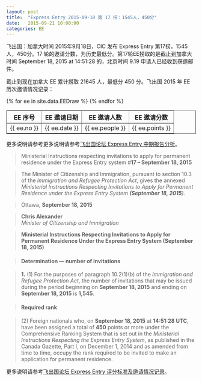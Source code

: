 ```yaml
---
layout: post
title:  "Express Entry 2015-09-18 第 17 捞：1545人，450分"
date:   2015-09-21 10:00:00
categories: EE
---
```


飞出国：加拿大时间 2015年9月18日，CIC 发布 Express Entry 第17捞，1545人，450分。17 轮的邀请分数，为历史最低分。第17轮EE捞取的是截止到加拿大时间  September 18, 2015 at 14:51:28 的，北京时间 9.19 申请人已经收到获邀邮件。

截止到现在加拿大 EE 累计捞取 21645 人，最低分 450 分。飞出国 2015 年 EE 历次邀请情况记录：

<table border = "1" cellpadding="1" cellspacing="0">
  <tr>
    <th>EE 序号</th>
    <th>EE 邀请日期</th>
    <th>EE 邀请人数</th>
    <th>EE 邀请分数</th>
  </tr>
{% for ee in site.data.EEDraw %}
<tr>
<td> {{ ee.no }} </td>
<td> {{ ee.date }} </td>
<td> {{ ee.people }} </td>
<td> {{ ee.points }} </td>
</tr>
{% endfor %}
</table> 

更多说明请参考更多说明请参考<a href="http://bbs.fcgvisa.com/t/ee-2015-express-entry-mid-year-report/6202" target="_blank">飞出国论坛 Express Entry 中期报告分析</a>。

> Ministerial Instructions respecting invitations to apply for permanent residence under the Express Entry system #<strong>17 – September 18, 2015</strong>

> The Minister of Citizenship and Immigration, pursuant to section 10.3 of the _Immigration and Refugee Protection Act_, gives the annexed _Ministerial Instructions Respecting Invitations to Apply for Permanent Residence under the Express Entry System <strong>(September 18, 2015</strong>)._

> Ottawa, <strong>September 18, 2015</strong>

> <strong>Chris Alexander</strong>  
>  _Minister of Citizenship and Immigration_

> <strong>Ministerial Instructions Respecting Invitations to Apply for Permanent Residence Under the Express Entry System <strong>(September 18, 2015)</strong></strong>

> #### Determination — number of invitations

> **1.** (1) For the purposes of paragraph 10.2(1)(_b_) of the _Immigration and Refugee Protection Act_, the number of invitations that may be issued during the period beginning on **<strong>September 18, 2015</strong>** and ending on **<strong>September 18, 2015</strong>** is **1,545**.

> #### Required rank

> (2) Foreign nationals who, on **<strong>September 18, 2015</strong>** at **14:51:28 UTC**, have been assigned a total of **450** points or more under the Comprehensive Ranking System that is set out in the _Ministerial Instructions Respecting the Express Entry System_, as published in the Canada Gazette, Part I, on December 1, 2014 and as amended from time to time, occupy the rank required to be invited to make an application for permanent residence.

更多说明请参考<a href="http://bbs.fcgvisa.com/t/2015-express-entry-crs-ita/1710/" target="_blank">飞出国论坛 Express Entry 评分标准及邀请情况记录</a>。
